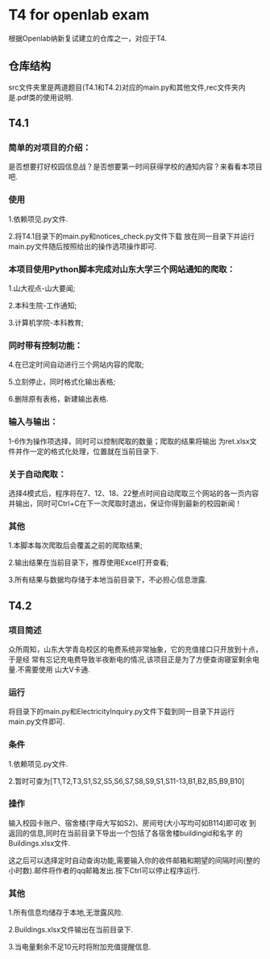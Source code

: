 # T4 for openlab exam

根据Openlab纳新复试建立的仓库之一，对应于T4.

## 仓库结构

src文件夹里是两道题目(T4.1和T4.2)对应的main.py和其他文件,rec文件夹内是.pdf类的使用说明.

## T4.1

### 简单的对项目的介绍：  

是否想要打好校园信息战？是否想要第一时间获得学校的通知内容？来看看本项目吧.


### 使用

1.依赖项见.py文件.

2.将T4.1目录下的main.py和notices_check.py文件下载
放在同一目录下并运行main.py文件随后按照给出的操作选项操作即可.

### 本项目使用Python脚本完成对山东大学三个网站通知的爬取：

1.山大视点-山大要闻;

2.本科生院-工作通知;

3.计算机学院-本科教育;

### 同时带有控制功能：

4.在已定时间自动进行三个网站内容的爬取;

5.立刻停止，同时格式化输出表格;

6.删除原有表格，新建输出表格.

### 输入与输出：

1-6作为操作项选择，同时可以控制爬取的数量；爬取的结果将输出
为ret.xlsx文件并作一定的格式化处理，位置就在当前目录下.


### 关于自动爬取：

选择4模式后，程序将在7、12、18、22整点时间自动爬取三个网站的各一页内容并输出，同时可Ctrl+C在下一次爬取时退出，保证你得到最新的校园新闻！

### 其他

1.本脚本每次爬取后会覆盖之前的爬取结果;

2.输出结果在当前目录下，推荐使用Excel打开查看;

3.所有结果与数据均存储于本地当前目录下，不必担心信息泄露.

## T4.2

### 项目简述

众所周知，山东大学青岛校区的电费系统非常抽象，它的充值接口只开放到十点，于是经
常有忘记充电费导致半夜断电的情况,该项目正是为了方便查询寝室剩余电量.不需要使用
山大V卡通.

### 运行

将目录下的main.py和ElectricityInquiry.py文件下载到同一目录下并运行
main.py文件即可.

### 条件

1.依赖项见.py文件.

2.暂时可查为[T1,T2,T3,S1,S2,S5,S6,S7,S8,S9,S1,S11-13,B1,B2,B5,B9,B10]

### 操作

输入校园卡账户、宿舍楼(字母大写如S2)、房间号(大小写均可如B114)即可收
到返回的信息,同时在当前目录下导出一个包括了各宿舍楼buildingid和名字
的Buildings.xlsx文件.

这之后可以选择定时自动查询功能,需要输入你的收件邮箱和期望的间隔时间(整的
小时数).邮件将作者的qq邮箱发出.按下Ctrl可以停止程序运行.

### 其他

1.所有信息均储存于本地,无泄露风险.

2.Buildings.xlsx文件输出在当前目录下.

3.当电量剩余不足10元时将附加充值提醒信息.
